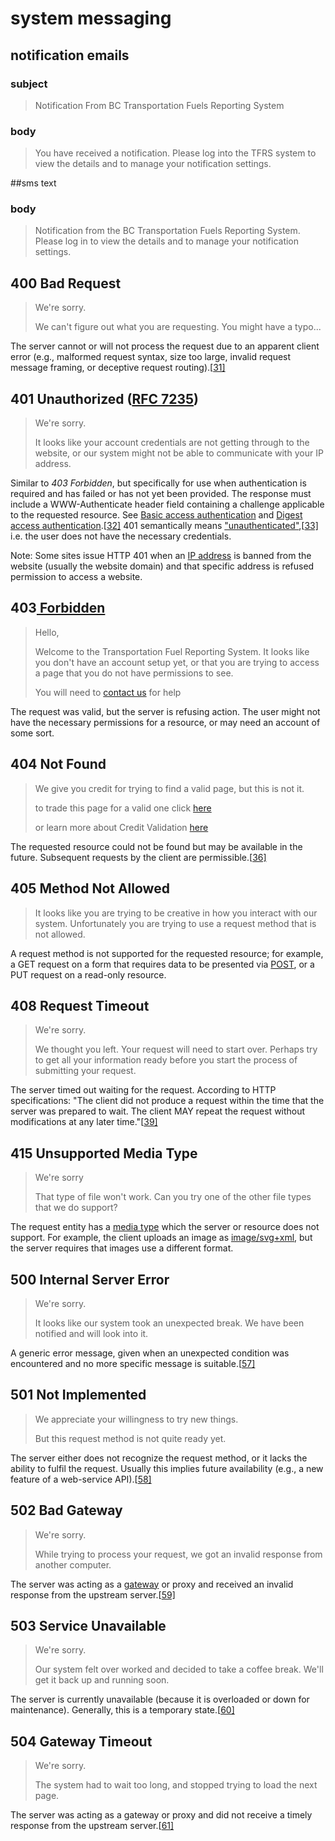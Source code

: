 # system messaging

## notification emails

### subject
>  Notification From BC Transportation Fuels Reporting System  
### body 
> You have received a notification. Please log into the TFRS system to view the details and to manage your notification settings.

##sms text
### body 
> Notification from the BC Transportation Fuels Reporting System. Please log in to view the details and to manage your notification settings.

##  400 Bad Request

>  We're sorry.
>
>  We can't figure out what you are requesting. You might have a typo...

The server cannot or will not process the request due to an apparent client error (e.g., malformed request syntax, size too large, invalid request message framing, or deceptive request routing).[[31\]](https://en.wikipedia.org/wiki/List_of_HTTP_status_codes#cite_note-rfc7231-400-32)

## 401 Unauthorized ([RFC 7235](https://tools.ietf.org/html/rfc7235))

> We're sorry.
>
> It looks like your account credentials are not getting through to the website, or our system might not be able to communicate with your IP address.

Similar to *403 Forbidden*, but specifically for use when authentication is required and has failed or has not yet been provided. The response must include a WWW-Authenticate header field containing a challenge applicable to the requested resource. See [Basic access authentication](https://en.wikipedia.org/wiki/Basic_access_authentication) and [Digest access authentication](https://en.wikipedia.org/wiki/Digest_access_authentication).[[32\]](https://en.wikipedia.org/wiki/List_of_HTTP_status_codes#cite_note-33) 401 semantically means ["unauthenticated"](https://en.wikipedia.org/wiki/Authentication),[[33\]](https://en.wikipedia.org/wiki/List_of_HTTP_status_codes#cite_note-rfc7235-401-34) i.e. the user does not have the necessary credentials.

Note: Some sites issue HTTP 401 when an [IP address](https://en.wikipedia.org/wiki/IP_address) is banned from the website (usually the website domain) and that specific address is refused permission to access a website.

## 403[ Forbidden](https://en.wikipedia.org/wiki/HTTP_403)

> Hello,
>
> Welcome to the Transportation Fuel Reporting System. It looks like you don't have an account setup yet, or that you are trying to access a page that you do not have permissions to see.
>
> You will need to <a href="#">contact us</a> for help 

The request was valid, but the server is refusing action. The user might not have the necessary permissions for a resource, or may need an account of some sort.

## 404 Not Found

> We give you credit for trying to find a valid page, but this is not it.  
>
> to trade this page for a valid one click <a href="http://dev.lowcarbonfuels.gov.bc.ca/">here</a>  
>
> or learn more about Credit Validation <a href="http://www2.gov.bc.ca/gov/content/industry/electricity-alternative-energy/transportation-energies/renewable-low-carbon-fuels/credits-transfers">here</a>

The requested resource could not be found but may be available in the future. Subsequent requests by the client are permissible.[[36\]](https://en.wikipedia.org/wiki/List_of_HTTP_status_codes#cite_note-37)

## 405 Method Not Allowed

> It looks like you are trying to be creative in how you interact with our system.  Unfortunately you are trying to use a request method that is not allowed.

A request method is not supported for the requested resource; for example, a GET request on a form that requires data to be presented via [POST](https://en.wikipedia.org/wiki/POST_(HTTP)), or a PUT request on a read-only resource.

## 408 Request Timeout

> We're sorry.
>
> We thought you left. Your request will need to start over.  Perhaps try to get all your information ready before you start the process of submitting your request.

The server timed out waiting for the request. According to HTTP specifications: "The client did not produce a request within the time that the server was prepared to wait. The client MAY repeat the request without modifications at any later time."[[39\]](https://en.wikipedia.org/wiki/List_of_HTTP_status_codes#cite_note-40)

## 415 Unsupported Media Type

> We're sorry
>
> That type of file won't work. Can you try one of the other file types that we do support?

The request entity has a [media type](https://en.wikipedia.org/wiki/Internet_media_type) which the server or resource does not support. For example, the client uploads an image as [image/svg+xml](https://en.wikipedia.org/wiki/Scalable_Vector_Graphics), but the server requires that images use a different format.

## 500 Internal Server Error

> We're sorry.
>
> It looks like our system took an unexpected break. We have been notified and will look into it.

A generic error message, given when an unexpected condition was encountered and no more specific message is suitable.[[57\]](https://en.wikipedia.org/wiki/List_of_HTTP_status_codes#cite_note-58)

## 501 Not Implemented

> We appreciate your willingness to try new things.
>
> But this request method is not quite ready yet. 

The server either does not recognize the request method, or it lacks the ability to fulfil the request. Usually this implies future availability (e.g., a new feature of a web-service API).[[58\]](https://en.wikipedia.org/wiki/List_of_HTTP_status_codes#cite_note-59)

## 502 Bad Gateway

> We're sorry.
>
> While trying to process your request, we got an invalid response from another computer.

The server was acting as a [gateway](https://en.wikipedia.org/wiki/Gateway_(telecommunications)) or proxy and received an invalid response from the upstream server.[[59\]](https://en.wikipedia.org/wiki/List_of_HTTP_status_codes#cite_note-60)

## 503 Service Unavailable

> We're sorry.
>
> Our system felt over worked and decided to take a coffee break.  We'll get it back up and running soon.

The server is currently unavailable (because it is overloaded or down for maintenance). Generally, this is a temporary state.[[60\]](https://en.wikipedia.org/wiki/List_of_HTTP_status_codes#cite_note-61)

## 504 Gateway Timeout

> We're sorry.
>
> The system had to wait too long, and stopped trying to load the next page.

The server was acting as a gateway or proxy and did not receive a timely response from the upstream server.[[61\]](https://en.wikipedia.org/wiki/List_of_HTTP_status_codes#cite_note-62)